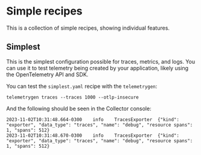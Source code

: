 # Simple recipes

This is a collection of simple recipes, showing individual features.

## Simplest

This is the simplest configuration possible for traces, metrics, and logs. You can use it to test telemetry being created by your application, likely using the OpenTelemetry API and SDK.

You can test the `simplest.yaml` recipe with the `telemetrygen`:

```commandline
telemetrygen traces --traces 1000 --otlp-insecure 
```

And the following should be seen in the Collector console:

```
2023-11-02T10:31:48.664-0300    info    TracesExporter  {"kind": "exporter", "data_type": "traces", "name": "debug", "resource spans": 1, "spans": 512}
2023-11-02T10:31:48.670-0300    info    TracesExporter  {"kind": "exporter", "data_type": "traces", "name": "debug", "resource spans": 1, "spans": 512}
```
